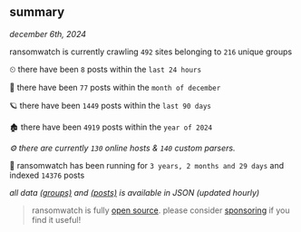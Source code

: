 
## summary
_december 6th, 2024_

ransomwatch is currently crawling `492` sites belonging to `216` unique groups

⏲ there have been `8` posts within the `last 24 hours`

🦈 there have been `77` posts within the `month of december`

🪐 there have been `1449` posts within the `last 90 days`

🏚 there have been `4919` posts within the `year of 2024`

_⚙️ there are currently `130` online hosts & `140` custom parsers._

🦕 ransomwatch has been running for `3 years, 2 months and 29 days` and indexed `14376` posts

_all data  [(groups)](http://ransomwhat.telemetry.ltd/groups) and [(posts)](http://ransomwhat.telemetry.ltd/posts) is available in JSON (updated hourly)_

> ransomwatch is fully [open source](https://github.com/joshhighet/ransomwatch#ransomwatch--). please consider [sponsoring](https://github.com/sponsors/joshhighet) if you find it useful!

